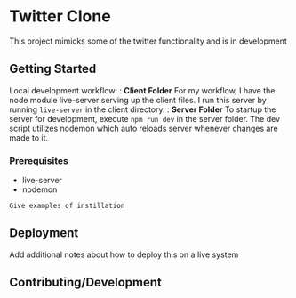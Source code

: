 # Twitter Clone

This project mimicks some of the twitter functionality and is in development

## Getting Started

Local development workflow: 
: **Client Folder**
For my workflow, I have the node module live-server serving up the client files. I run this server by running ```live-server``` in the client directory.
: **Server Folder**
To startup the server for development, execute ```npm run dev``` in the server folder. The dev script utilizes nodemon which auto reloads server whenever changes are made to it.


### Prerequisites

* live-server
* nodemon

```
Give examples of instillation
```



## Deployment

Add additional notes about how to deploy this on a live system


## Contributing/Development




